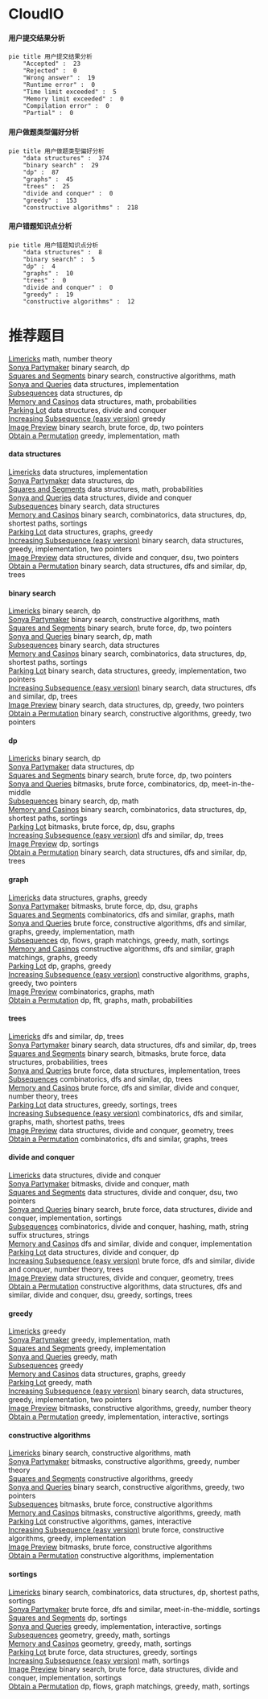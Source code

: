 # CloudIO
<!-- tabs:start -->
#### **用户提交结果分析**

```mermaid
pie title 用户提交结果分析
    "Accepted" :  23
    "Rejected" :  0
    "Wrong answer" :  19
    "Runtime error" :  0
    "Time limit exceeded" :  5
    "Memory limit exceeded" :  0
    "Compilation error" :  0
    "Partial" :  0
```
#### **用户做题类型偏好分析**

```mermaid
pie title 用户做题类型偏好分析
    "data structures" :  374
    "binary search" :  29
    "dp" :  87
    "graphs" :  45
    "trees" :  25
    "divide and conquer" :  0
    "greedy" :  153
    "constructive algorithms" :  218
```
#### **用户错题知识点分析**

```mermaid
pie title 用户错题知识点分析
    "data structures" :  8
    "binary search" :  5
    "dp" :  4
    "graphs" :  10
    "trees" :  0
    "divide and conquer" :  0
    "greedy" :  19
    "constructive algorithms" :  12
```
<!-- tabs:end -->
# 推荐题目
[Limericks](http://codeforces.com/problemset/problem/1331/B)		math,
                        number theory		  
[Sonya Partymaker](http://codeforces.com/problemset/problem/713/E)		binary search,
                        dp		  
[Squares and Segments](http://codeforces.com/problemset/problem/1099/B)		binary search,
                        constructive algorithms,
                        math		  
[Sonya and Queries](http://codeforces.com/problemset/problem/713/A)		data structures,
                        implementation		  
[Subsequences](http://codeforces.com/problemset/problem/597/C)		data structures,
                        dp		  
[Memory and Casinos](http://codeforces.com/problemset/problem/712/E)		data structures,
                        math,
                        probabilities		  
[Parking Lot](http://codeforces.com/problemset/problem/480/E)		data structures,
                        divide and conquer		  
[Increasing Subsequence (easy version)](http://codeforces.com/problemset/problem/1157/C1)		greedy		  
[Image Preview](https://codeforces.com/contest/651/problem/D)		binary search,
                        brute force,
                        dp,
                        two pointers		  
[Obtain a Permutation](http://codeforces.com/problemset/problem/1294/E)		greedy,
                        implementation,
                        math		  
<!-- tabs:start -->
#### **data structures**
[Limericks](http://codeforces.com/problemset/problem/713/A)		data structures,
                        implementation		  
[Sonya Partymaker](http://codeforces.com/problemset/problem/597/C)		data structures,
                        dp		  
[Squares and Segments](http://codeforces.com/problemset/problem/712/E)		data structures,
                        math,
                        probabilities		  
[Sonya and Queries](http://codeforces.com/problemset/problem/480/E)		data structures,
                        divide and conquer		  
[Subsequences](http://codeforces.com/problemset/problem/713/D)		binary search,
                        data structures		  
[Memory and Casinos](http://codeforces.com/problemset/problem/1197/E)		binary search,
                        combinatorics,
                        data structures,
                        dp,
                        shortest paths,
                        sortings		  
[Parking Lot](https://codeforces.com/contest/1459/problem/F)		data structures,
                        graphs,
                        greedy		  
[Increasing Subsequence (easy version)](http://codeforces.com/problemset/problem/1450/D)		binary search,
                        data structures,
                        greedy,
                        implementation,
                        two pointers		  
[Image Preview](http://codeforces.com/problemset/problem/1156/E)		data structures,
                        divide and conquer,
                        dsu,
                        two pointers		  
[Obtain a Permutation](http://codeforces.com/problemset/problem/519/E)		binary search,
                        data structures,
                        dfs and similar,
                        dp,
                        trees		  
#### **binary search**
[Limericks](http://codeforces.com/problemset/problem/713/E)		binary search,
                        dp		  
[Sonya Partymaker](http://codeforces.com/problemset/problem/1099/B)		binary search,
                        constructive algorithms,
                        math		  
[Squares and Segments](https://codeforces.com/contest/651/problem/D)		binary search,
                        brute force,
                        dp,
                        two pointers		  
[Sonya and Queries](http://codeforces.com/problemset/problem/1056/F)		binary search,
                        dp,
                        math		  
[Subsequences](http://codeforces.com/problemset/problem/713/D)		binary search,
                        data structures		  
[Memory and Casinos](http://codeforces.com/problemset/problem/1197/E)		binary search,
                        combinatorics,
                        data structures,
                        dp,
                        shortest paths,
                        sortings		  
[Parking Lot](http://codeforces.com/problemset/problem/1450/D)		binary search,
                        data structures,
                        greedy,
                        implementation,
                        two pointers		  
[Increasing Subsequence (easy version)](http://codeforces.com/problemset/problem/519/E)		binary search,
                        data structures,
                        dfs and similar,
                        dp,
                        trees		  
[Image Preview](http://codeforces.com/problemset/problem/1492/C)		binary search,
                        data structures,
                        dp,
                        greedy,
                        two pointers		  
[Obtain a Permutation](http://codeforces.com/problemset/problem/1463/D)		binary search,
                        constructive algorithms,
                        greedy,
                        two pointers		  
#### **dp**
[Limericks](http://codeforces.com/problemset/problem/713/E)		binary search,
                        dp		  
[Sonya Partymaker](http://codeforces.com/problemset/problem/597/C)		data structures,
                        dp		  
[Squares and Segments](https://codeforces.com/contest/651/problem/D)		binary search,
                        brute force,
                        dp,
                        two pointers		  
[Sonya and Queries](http://codeforces.com/problemset/problem/1221/G)		bitmasks,
                        brute force,
                        combinatorics,
                        dp,
                        meet-in-the-middle		  
[Subsequences](http://codeforces.com/problemset/problem/1056/F)		binary search,
                        dp,
                        math		  
[Memory and Casinos](http://codeforces.com/problemset/problem/1197/E)		binary search,
                        combinatorics,
                        data structures,
                        dp,
                        shortest paths,
                        sortings		  
[Parking Lot](http://codeforces.com/problemset/problem/1305/G)		bitmasks,
                        brute force,
                        dp,
                        dsu,
                        graphs		  
[Increasing Subsequence (easy version)](http://codeforces.com/problemset/problem/461/B)		dfs and similar,
                        dp,
                        trees		  
[Image Preview](http://codeforces.com/problemset/problem/713/C)		dp,
                        sortings		  
[Obtain a Permutation](http://codeforces.com/problemset/problem/519/E)		binary search,
                        data structures,
                        dfs and similar,
                        dp,
                        trees		  
#### **graph**
[Limericks](https://codeforces.com/contest/1459/problem/F)		data structures,
                        graphs,
                        greedy		  
[Sonya Partymaker](http://codeforces.com/problemset/problem/1305/G)		bitmasks,
                        brute force,
                        dp,
                        dsu,
                        graphs		  
[Squares and Segments](http://codeforces.com/problemset/problem/711/D)		combinatorics,
                        dfs and similar,
                        graphs,
                        math		  
[Sonya and Queries](http://codeforces.com/problemset/problem/1487/C)		brute force,
                        constructive algorithms,
                        dfs and similar,
                        graphs,
                        greedy,
                        implementation,
                        math		  
[Subsequences](http://codeforces.com/problemset/problem/1437/C)		dp,
                        flows,
                        graph matchings,
                        greedy,
                        math,
                        sortings		  
[Memory and Casinos](http://codeforces.com/problemset/problem/1470/D)		constructive algorithms,
                        dfs and similar,
                        graph matchings,
                        graphs,
                        greedy		  
[Parking Lot](http://codeforces.com/problemset/problem/1476/C)		dp,
                        graphs,
                        greedy		  
[Increasing Subsequence (easy version)](http://codeforces.com/problemset/problem/1304/D)		constructive algorithms,
                        graphs,
                        greedy,
                        two pointers		  
[Image Preview](http://codeforces.com/problemset/problem/1475/C)		combinatorics,
                        graphs,
                        math		  
[Obtain a Permutation](http://codeforces.com/problemset/problem/553/E)		dp,
                        fft,
                        graphs,
                        math,
                        probabilities		  
#### **trees**
[Limericks](http://codeforces.com/problemset/problem/461/B)		dfs and similar,
                        dp,
                        trees		  
[Sonya Partymaker](http://codeforces.com/problemset/problem/519/E)		binary search,
                        data structures,
                        dfs and similar,
                        dp,
                        trees		  
[Squares and Segments](http://codeforces.com/problemset/problem/1479/D)		binary search,
                        bitmasks,
                        brute force,
                        data structures,
                        probabilities,
                        trees		  
[Sonya and Queries](http://codeforces.com/problemset/problem/1511/C)		brute force,
                        data structures,
                        implementation,
                        trees		  
[Subsequences](http://codeforces.com/problemset/problem/1499/F)		combinatorics,
                        dfs and similar,
                        dp,
                        trees		  
[Memory and Casinos](http://codeforces.com/problemset/problem/1491/E)		brute force,
                        dfs and similar,
                        divide and conquer,
                        number theory,
                        trees		  
[Parking Lot](http://codeforces.com/problemset/problem/1466/D)		data structures,
                        greedy,
                        sortings,
                        trees		  
[Increasing Subsequence (easy version)](http://codeforces.com/problemset/problem/1495/D)		combinatorics,
                        dfs and similar,
                        graphs,
                        math,
                        shortest paths,
                        trees		  
[Image Preview](http://codeforces.com/problemset/problem/1303/G)		data structures,
                        divide and conquer,
                        geometry,
                        trees		  
[Obtain a Permutation](http://codeforces.com/problemset/problem/1454/E)		combinatorics,
                        dfs and similar,
                        graphs,
                        trees		  
#### **divide and conquer**
[Limericks](http://codeforces.com/problemset/problem/480/E)		data structures,
                        divide and conquer		  
[Sonya Partymaker](http://codeforces.com/problemset/problem/513/B2)		bitmasks,
                        divide and conquer,
                        math		  
[Squares and Segments](http://codeforces.com/problemset/problem/1156/E)		data structures,
                        divide and conquer,
                        dsu,
                        two pointers		  
[Sonya and Queries](http://codeforces.com/problemset/problem/1461/D)		binary search,
                        brute force,
                        data structures,
                        divide and conquer,
                        implementation,
                        sortings		  
[Subsequences](http://codeforces.com/problemset/problem/1466/G)		combinatorics,
                        divide and conquer,
                        hashing,
                        math,
                        string suffix structures,
                        strings		  
[Memory and Casinos](http://codeforces.com/problemset/problem/1490/D)		dfs and similar,
                        divide and conquer,
                        implementation		  
[Parking Lot](https://codeforces.com/contest/1483/problem/C)		data structures,
                        divide and conquer,
                        dp		  
[Increasing Subsequence (easy version)](http://codeforces.com/problemset/problem/1491/E)		brute force,
                        dfs and similar,
                        divide and conquer,
                        number theory,
                        trees		  
[Image Preview](http://codeforces.com/problemset/problem/1303/G)		data structures,
                        divide and conquer,
                        geometry,
                        trees		  
[Obtain a Permutation](http://codeforces.com/problemset/problem/1494/D)		constructive algorithms,
                        data structures,
                        dfs and similar,
                        divide and conquer,
                        dsu,
                        greedy,
                        sortings,
                        trees		  
#### **greedy**
[Limericks](http://codeforces.com/problemset/problem/1157/C1)		greedy		  
[Sonya Partymaker](http://codeforces.com/problemset/problem/1294/E)		greedy,
                        implementation,
                        math		  
[Squares and Segments](http://codeforces.com/problemset/problem/1197/B)		greedy,
                        implementation		  
[Sonya and Queries](http://codeforces.com/problemset/problem/712/C)		greedy,
                        math		  
[Subsequences](http://codeforces.com/problemset/problem/1031/C)		greedy		  
[Memory and Casinos](https://codeforces.com/contest/1459/problem/F)		data structures,
                        graphs,
                        greedy		  
[Parking Lot](http://codeforces.com/problemset/problem/1358/A)		greedy,
                        math		  
[Increasing Subsequence (easy version)](http://codeforces.com/problemset/problem/1450/D)		binary search,
                        data structures,
                        greedy,
                        implementation,
                        two pointers		  
[Image Preview](http://codeforces.com/problemset/problem/1325/D)		bitmasks,
                        constructive algorithms,
                        greedy,
                        number theory		  
[Obtain a Permutation](http://codeforces.com/problemset/problem/1056/C)		greedy,
                        implementation,
                        interactive,
                        sortings		  
#### **constructive algorithms**
[Limericks](http://codeforces.com/problemset/problem/1099/B)		binary search,
                        constructive algorithms,
                        math		  
[Sonya Partymaker](http://codeforces.com/problemset/problem/1325/D)		bitmasks,
                        constructive algorithms,
                        greedy,
                        number theory		  
[Squares and Segments](http://codeforces.com/problemset/problem/1493/A)		constructive algorithms,
                        greedy		  
[Sonya and Queries](http://codeforces.com/problemset/problem/1463/D)		binary search,
                        constructive algorithms,
                        greedy,
                        two pointers		  
[Subsequences](https://codeforces.com/contest/1456/problem/B)		bitmasks,
                        brute force,
                        constructive algorithms		  
[Memory and Casinos](http://codeforces.com/problemset/problem/1492/D)		bitmasks,
                        constructive algorithms,
                        greedy,
                        math		  
[Parking Lot](https://codeforces.com/contest/1504/problem/D)		constructive algorithms,
                        games,
                        interactive		  
[Increasing Subsequence (easy version)](https://codeforces.com/contest/1483/problem/A)		brute force,
                        constructive algorithms,
                        greedy,
                        implementation		  
[Image Preview](https://codeforces.com/contest/1457/problem/D)		bitmasks,
                        brute force,
                        constructive algorithms		  
[Obtain a Permutation](http://codeforces.com/problemset/problem/1513/A)		constructive algorithms,
                        implementation		  
#### **sortings**
[Limericks](http://codeforces.com/problemset/problem/1197/E)		binary search,
                        combinatorics,
                        data structures,
                        dp,
                        shortest paths,
                        sortings		  
[Sonya Partymaker](http://codeforces.com/problemset/problem/478/E)		brute force,
                        dfs and similar,
                        meet-in-the-middle,
                        sortings		  
[Squares and Segments](http://codeforces.com/problemset/problem/713/C)		dp,
                        sortings		  
[Sonya and Queries](http://codeforces.com/problemset/problem/1056/C)		greedy,
                        implementation,
                        interactive,
                        sortings		  
[Subsequences](https://codeforces.com/contest/1496/problem/C)		geometry,
                        greedy,
                        math,
                        sortings		  
[Memory and Casinos](http://codeforces.com/problemset/problem/1495/A)		geometry,
                        greedy,
                        math,
                        sortings		  
[Parking Lot](http://codeforces.com/problemset/problem/1497/A)		brute force,
                        data structures,
                        greedy,
                        sortings		  
[Increasing Subsequence (easy version)](http://codeforces.com/problemset/problem/1427/A)		math,
                        sortings		  
[Image Preview](http://codeforces.com/problemset/problem/1461/D)		binary search,
                        brute force,
                        data structures,
                        divide and conquer,
                        implementation,
                        sortings		  
[Obtain a Permutation](http://codeforces.com/problemset/problem/1437/C)		dp,
                        flows,
                        graph matchings,
                        greedy,
                        math,
                        sortings		  
<!-- tabs:end -->
